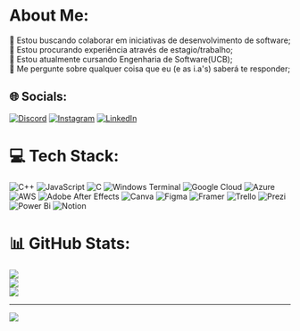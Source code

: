 #  About Me:
🔭 Estou buscando colaborar em iniciativas de desenvolvimento de software;<br>🤝 Estou procurando experiência através de estagio/trabalho;<br>🌱 Estou atualmente cursando Engenharia de Software(UCB);<br>💬 Me pergunte sobre qualquer coisa que eu (e as i.a's) saberá te responder;<br>

## 🌐 Socials:
[![Discord](https://img.shields.io/badge/Discord-%237289DA.svg?logo=discord&logoColor=white)](https://discord.gg/Matheusinho#4848) [![Instagram](https://img.shields.io/badge/Instagram-%23E4405F.svg?logo=Instagram&logoColor=white)](https://instagram.com/zmatheusinhoz) [![LinkedIn](https://img.shields.io/badge/LinkedIn-%230077B5.svg?logo=linkedin&logoColor=white)](https://linkedin.com/in/matheus-oliveira-51b625162) 

# 💻 Tech Stack:
![C++](https://img.shields.io/badge/c++-%2300599C.svg?style=for-the-badge&logo=c%2B%2B&logoColor=white) ![JavaScript](https://img.shields.io/badge/javascript-%23323330.svg?style=for-the-badge&logo=javascript&logoColor=%23F7DF1E) ![C](https://img.shields.io/badge/c-%2300599C.svg?style=for-the-badge&logo=c&logoColor=white) ![Windows Terminal](https://img.shields.io/badge/Windows%20Terminal-%234D4D4D.svg?style=for-the-badge&logo=windows-terminal&logoColor=white) ![Google Cloud](https://img.shields.io/badge/GoogleCloud-%234285F4.svg?style=for-the-badge&logo=google-cloud&logoColor=white) ![Azure](https://img.shields.io/badge/azure-%230072C6.svg?style=for-the-badge&logo=microsoftazure&logoColor=white) ![AWS](https://img.shields.io/badge/AWS-%23FF9900.svg?style=for-the-badge&logo=amazon-aws&logoColor=white) ![Adobe After Effects](https://img.shields.io/badge/Adobe%20After%20Effects-9999FF.svg?style=for-the-badge&logo=Adobe%20After%20Effects&logoColor=white) ![Canva](https://img.shields.io/badge/Canva-%2300C4CC.svg?style=for-the-badge&logo=Canva&logoColor=white) ![Figma](https://img.shields.io/badge/figma-%23F24E1E.svg?style=for-the-badge&logo=figma&logoColor=white) ![Framer](https://img.shields.io/badge/Framer-black?style=for-the-badge&logo=framer&logoColor=blue) ![Trello](https://img.shields.io/badge/Trello-%23026AA7.svg?style=for-the-badge&logo=Trello&logoColor=white) ![Prezi](https://img.shields.io/badge/Prezi-%23000000.svg?style=for-the-badge&logo=Prezi&logoColor=white) ![Power Bi](https://img.shields.io/badge/power_bi-F2C811?style=for-the-badge&logo=powerbi&logoColor=black) ![Notion](https://img.shields.io/badge/Notion-%23000000.svg?style=for-the-badge&logo=notion&logoColor=white)
# 📊 GitHub Stats:
![](https://github-readme-stats.vercel.app/api?username=MatheusOliveiraFidelioMarinho&theme=onedark&hide_border=false&include_all_commits=false&count_private=false)<br/>
![](https://github-readme-streak-stats.herokuapp.com/?user=MatheusOliveiraFidelioMarinho&theme=onedark&hide_border=false)<br/>
![](https://github-readme-stats.vercel.app/api/top-langs/?username=MatheusOliveiraFidelioMarinho&theme=onedark&hide_border=false&include_all_commits=false&count_private=false&layout=compact)

---
[![](https://visitcount.itsvg.in/api?id=MatheusOliveiraFidelioMarinho&icon=0&color=0)](https://visitcount.itsvg.in)

<!-- Proudly created with GPRM ( https://gprm.itsvg.in ) -->
